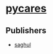 # [pycares](https://pypi.org/project/pycares)



## Publishers
- [saghul](https://pypi.org/user/saghul)

